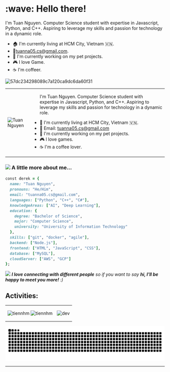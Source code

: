 <h1 align="left" id="macropower-title">:wave: Hello there! 
</h1>
<p align="left">
</p>
I'm Tuan Nguyen. Computer Science student with expertise in Javascript, Python, and C++. Aspiring to leverage my skills and passion for technology in a dynamic role.

- :house: I'm currently living at HCM City, Vietnam 🇻🇳.
- :email:tuanna05.cs@gmail.com.
- :dart: I'm currently working on my pet projects.
- :video_game: I love Game.
- :coffee: I'm coffeer.


![57dc234298089c7a120ca9dc6da60f31](https://github.com/anhtuan512002/anhtuan512002/assets/103402773/4551421d-329c-477c-9b45-e355c92c3c87)


<table style="width:100%;">
  <tr>
    <td>
      <img src="https://github.com/anhtuan512002/anhtuan512002/assets/103402773/4551421d-329c-477c-9b45-e355c92c3c87" alt="Tuan Nguyen" class="profile-img">
    </td>
    <td>
      <ul>
            <p>I'm Tuan Nguyen. Computer Science student with expertise in Javascript, Python, and C++. Aspiring to leverage my skills and passion for technology in a dynamic role.</p>
            <li>🏡 I'm currently living at HCM City, Vietnam 🇻🇳.</li>
            <li>📧 Email: <a href="mailto:tuanna05.cs@gmail.com">tuanna05.cs@gmail.com</a></li>
            <li>🎯 I'm currently working on my pet projects.</li>
            <li>🎮 I love games.</li>
            <li>☕ I'm a coffee lover.</li>
        </ul>
    </td>
  </tr>
</table>

### <img src="https://media.giphy.com/media/VgCDAzcKvsR6OM0uWg/giphy.gif" width="50"> A little more about me...  

```ruby
const derek = {
  name: "Tuan Nguyen",
  pronouns: "He/Him",
  email: "tuanna05.cs@gmail.com",
  languages: ["Python", "C++", "C#"],
  knowledgeAreas: ["AI", "Deep Learning"],
  education: {
    degree: "Bachelor of Science",
    major: "Computer Science",
    university: "University of Information Technology"
  },
  skills: ["git", "docker", "agile"],
  backend: ["Node.js"],
  frontend: ["HTML", "JavaScript", "CSS"],
  database: ["MySQL"],
  cloudServer: ["AWS", "GCP"]
};
```

<img src="https://media.giphy.com/media/LnQjpWaON8nhr21vNW/giphy.gif" width="60"> <em><b>I love connecting with different people</b> so if you want to say <b>hi, I'll be happy to meet you more!</b> :)</em>
## Activities:

<table style="width:100%;">
  <tr>
    <td>
      <img src="https://github-readme-stats.vercel.app/api/top-langs/?username=phucnt2002&bg_color=FFFFFF00&text_color=179fa3&layout=compact&hide=CSS&langs_count=10&custom_title=Top%20programing%20languages%20%20used" alt="tiennhm" width="100%"/>
      <img src="https://github-readme-stats.vercel.app/api?username=phucnt2002&bg_color=FFFFFF00&text_color=179fa3&show_icons=true&count_private=true&include_all_commits=true&custom_title=Activities%20on%20Github" alt="tiennhm" width="100%"/>
    </td>
    <td>
      <p align="center"> 
        <img src="https://cdn.dribbble.com/users/1059583/screenshots/4171367/coding-freak.gif" alt="dev" width="100%"/>
      </p>
    </td>
  </tr>
</table>
<picture>
  <source media="(prefers-color-scheme: dark)" srcset="https://raw.githubusercontent.com/anhtuan512002/anhtuan512002/output/github-contribution-grid-snake-dark.svg">
  <source media="(prefers-color-scheme: light)" srcset="https://raw.githubusercontent.com/anhtuan512002/anhtuan512002/output/github-contribution-grid-snake.svg">
  <img alt="github contribution grid snake animation" src="https://raw.githubusercontent.com/anhtuan512002/anhtuan512002/output/github-contribution-grid-snake.svg">
</picture>


---
